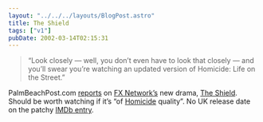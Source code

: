 ```yaml
---
layout: "../../../layouts/BlogPost.astro"
title: The Shield
tags: ["v1"]
pubDate: 2002-03-14T02:15:31
---
```


> &#8220;Look closely &#8212; well, you don&#8217;t even have to look that closely &#8212; and you&#8217;ll swear you&#8217;re watching an updated version of Homicide: Life on the Street.&#8221;

PalmBeachPost.com [reports][1] on [FX Network&#8217;s][2] new drama, [The Shield][3]. Should be worth watching if it&#8217;s &#8220;of [Homicide][4] quality&#8221;. No UK release date on the patchy [IMDb entry][5].

[1]: http://www.gopbi.com/partners/pbpost/epaper/editions/tuesday/accent_c3d83368e5934201000c.html
[2]: http://www.fxnetworks.com/
[3]: http://www.fxnetworks.com/shows/originals/the_shield/ "'The road to justice is twisted'. So they say."
[4]: http://members.aol.com/hlots98/
[5]: http://uk.imdb.com/Title?0306390
